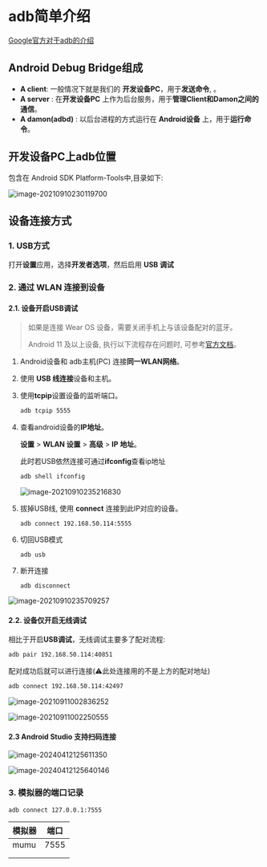 # adb简单介绍

[Google官方对于adb的介绍](https://developer.android.google.cn/studio/command-line/adb?hl=zh-cn)

## Android Debug Bridge组成

- **A client**: 一般情况下就是我们的 **开发设备PC**，用于**发送命令**, 。
- **A server** : 在**开发设备PC** 上作为后台服务，用于**管理Client和Damon之间的通信**。
- **A damon(adbd)** : 以后台进程的方式运行在 **Android设备** 上，用于**运行命令**。

## 开发设备PC上adb位置

包含在 Android SDK Platform-Tools中,目录如下:

![image-20210910230119700](adb.assets/image-20210910230119700.png)

## 设备连接方式

### 1. USB方式

打开**设置**应用，选择**开发者选项**，然后启用 **USB 调试**

### 2. 通过 WLAN 连接到设备

#### 2.1. 设备开启USB调试

> 如果是连接 Wear OS 设备，需要关闭手机上与该设备配对的蓝牙。
>
> Android 11 及以上设备, 执行以下流程存在问题时, 可参考[官方文档](https://developer.android.google.cn/studio/run/device#wireless)。

1. Android设备和 adb主机(PC) 连接**同一WLAN网络**。

2. 使用 **USB 线连接**设备和主机。

3. 使用**tcpip**设置设备的监听端口。

   ```bash
   adb tcpip 5555
   ```

4. 查看android设备的**IP地址**。

   **设置** > **WLAN 设置** > **高级** > **IP 地址**。

   此时若USB依然连接可通过**ifconfig**查看ip地址

   ```bash
   adb shell ifconfig
   ```

   ![image-20210910235216830](adb.assets/image-20210910235216830.png)

5. 拔掉USB线, 使用 **connect** 连接到此IP对应的设备。

   ```shell
   adb connect 192.168.50.114:5555
   ```
   
6. 切回USB模式

   ```shell
   adb usb
   ```

8. 断开连接

   ```shell
   adb disconnect
   ```


![image-20210910235709257](adb.assets/image-20210910235709257.png)

#### 2.2. 设备仅开启无线调试

相比于开启**USB调试**，无线调试主要多了配对流程:

```bash
adb pair 192.168.50.114:40851
```

配对成功后就可以进行连接(⚠️此处连接用的不是上方的配对地址)

```bash
adb connect 192.168.50.114:42497
```

![image-20210911002836252](adb.assets/image-20210911002836252.png)

![image-20210911002250555](adb.assets/image-20210911002250555.png)

#### 2.3 Android Studio 支持扫码连接

![image-20240412125611350](/Users/zhaozhen/Documents/GitRepository/Learning-notes/docs/android/adb/adb.assets/image-20240412125611350.png)

![image-20240412125640146](/Users/zhaozhen/Documents/GitRepository/Learning-notes/docs/android/adb/adb.assets/image-20240412125640146.png)



### 3. 模拟器的端口记录

```shell
adb connect 127.0.0.1:7555
```

| 模拟器 | 端口 |
| ------ | ---- |
| mumu   | 7555 |
|        |      |
|        |      |


